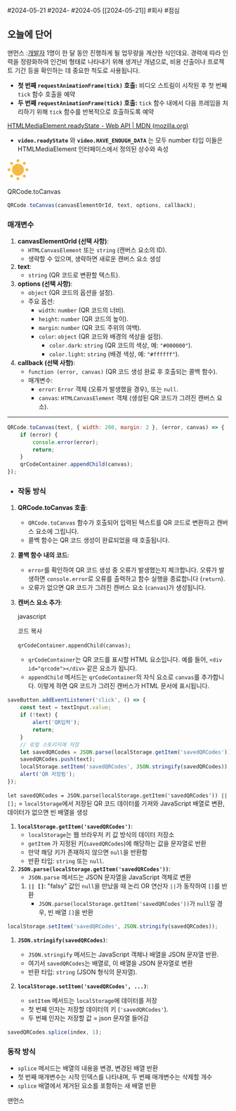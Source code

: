 #2024-05-21 #2024- #2024-05 [[2024-05-21]]
#회사 #점심 
## 오늘에 단어
맨먼스
:[개발자](https://www.elancer.co.kr/blog/view?seq=112) 1명이 한 달 동안 진행하게 될 업무량을 계산한 식인데요. 경력에 따라 인력을 정량화하여 인건비 형태로 나타내기 위해 생겨난 개념으로, 비용 산출이나 프로젝트 기간 등을 확인하는 데 중요한 척도로 사용됩니다.


- **첫 번째 `requestAnimationFrame(tick)` 호출:** 비디오 스트림이 시작된 후 첫 번째 `tick` 함수 호출을 예약
- **두 번째 `requestAnimationFrame(tick)` 호출:** `tick` 함수 내에서 다음 프레임을 처리하기 위해 `tick` 함수를 반복적으로 호출하도록 예약

[HTMLMediaElement.readyState - Web API | MDN (mozilla.org)](https://developer.mozilla.org/ko/docs/Web/API/HTMLMediaElement/readyState)
- **`video.readyState`** 와 **`video.HAVE_ENOUGH_DATA`**  는 모두 number 타입 이들은 HTMLMediaElement 인터페이스에서 정의된 상수와 속성

![사진](../../public/_flowershow/theme-button.svg)


QRCode.toCanvas
```js
QRCode.toCanvas(canvasElementOrId, text, options, callback);
```
### 매개변수
1. **canvasElementOrId (선택 사항)**:
    - `HTMLCanvasElement` 또는 `string` (캔버스 요소의 ID).
    - 생략할 수 있으며, 생략하면 새로운 캔버스 요소 생성
2. **text**:
    - `string` (QR 코드로 변환할 텍스트).
3. **options (선택 사항)**:
    - `object` (QR 코드의 옵션을 설정).
    - 주요 옵션:
        - `width`: `number` (QR 코드의 너비).
        - `height`: `number` (QR 코드의 높이).
        - `margin`: `number` (QR 코드 주위의 여백).
        - `color`: `object` (QR 코드와 배경의 색상을 설정).
            - `color.dark`: `string` (QR 코드의 색상, 예: `"#000000"`).
            - `color.light`: `string` (배경 색상, 예: `"#ffffff"`).
4. **callback (선택 사항)**:
    - `function (error, canvas)` (QR 코드 생성 완료 후 호출되는 콜백 함수).
    - 매개변수:
        - `error`: `Error` 객체 (오류가 발생했을 경우), 또는 `null`.
        - `canvas`: `HTMLCanvasElement` 객체 (생성된 QR 코드가 그려진 캔버스 요소).
---


```js
QRCode.toCanvas(text, { width: 200, margin: 2 }, (error, canvas) => {
    if (error) {
        console.error(error);
        return;
    }
    qrCodeContainer.appendChild(canvas);
});

```

- ### 작동 방식

1. **QRCode.toCanvas 호출**:
    
    - `QRCode.toCanvas` 함수가 호출되어 입력된 텍스트를 QR 코드로 변환하고 캔버스 요소에 그립니다.
    - 콜백 함수는 QR 코드 생성이 완료되었을 때 호출됩니다.
2. **콜백 함수 내의 코드**:
    
    - `error`를 확인하여 QR 코드 생성 중 오류가 발생했는지 체크합니다. 오류가 발생하면 `console.error`로 오류를 출력하고 함수 실행을 종료합니다 (`return`).
    - 오류가 없으면 QR 코드가 그려진 캔버스 요소 (`canvas`)가 생성됩니다.
3. **캔버스 요소 추가**:
    
    javascript
    
    코드 복사
    
    `qrCodeContainer.appendChild(canvas);`
    
    - `qrCodeContainer`는 QR 코드를 표시할 HTML 요소입니다. 예를 들어, `<div id="qrcode"></div>` 같은 요소가 됩니다.
    - `appendChild` 메서드는 `qrCodeContainer`의 자식 요소로 `canvas`를 추가합니다. 이렇게 하면 QR 코드가 그려진 캔버스가 HTML 문서에 표시됩니다.

```js
saveButton.addEventListener('click', () => {
    const text = textInput.value;
    if (!text) {
        alert('QR입략');
        return;
    }
    // 로컬 스토리지에 저장
    let savedQRCodes = JSON.parse(localStorage.getItem('savedQRCodes')) || [];
    savedQRCodes.push(text);
    localStorage.setItem('savedQRCodes', JSON.stringify(savedQRCodes));
    alert('QR 저장됨');
});
```


`let savedQRCodes = JSON.parse(localStorage.getItem('savedQRCodes')) || [];` =
`localStorage`에서 저장된 QR 코드 데이터를 가져와 JavaScript 배열로 변환, 데이터가 없으면 빈 배열을 생성


1. **`localStorage.getItem('savedQRCodes')`**:
    - `localStorage`는 웹 브라우저 키 값 방식의 데이터 저장소
    - `getItem` 가 지정된 키(`savedQRCodes`)에 해당하는 값을 문자열로 반환
    - 만약 해당 키가 존재하지 않으면 `null`을 반환함
    - 반환 타입: `string` 또는 `null`.
2. **`JSON.parse(localStorage.getItem('savedQRCodes'))`**:
    - `JSON.parse` 메서드는 JSON 문자열을 JavaScript 객체로 변환
    1. **`|| []`**: "falsy" 값인 `null`을 만났을 때 논리 OR 연산자 `||`가 동작하여 `[]`를 반환
        - `JSON.parse(localStorage.getItem('savedQRCodes'))`가 `null`일 경우, 빈 배열 `[]`을 반환

```js
localStorage.setItem('savedQRCodes', JSON.stringify(savedQRCodes));
```

1. **`JSON.stringify(savedQRCodes)`**:
    
    - `JSON.stringify` 메서드는 JavaScript 객체나 배열을 JSON 문자열 반환.
    - 여기서 `savedQRCodes`는 배열로, 이 배열을 JSON 문자열로 변환
    - 반환 타입: `string` (JSON 형식의 문자열).
2. **`localStorage.setItem('savedQRCodes', ...)`**:
    - `setItem` 메서드는 `localStorage`에 데이터를 저장
    - 첫 번째 인자는 저장할 데이터의 키 (`'savedQRCodes'`).
    - 두 번째 인자는 저장할 값 = json 문자열 들어감


```js
savedQRCodes.splice(index, 1);
```
### 동작 방식

- `splice` 메서드는 배열의 내용을 변경, 변경된 배열 반환
- 첫 번째 매개변수는 시작 인덱스를 나타내며, 두 번째 매개변수는 삭제할 개수
- `splice` 배열에서 제거된 요소를 포함하는 새 배열 반환


맨먼스


